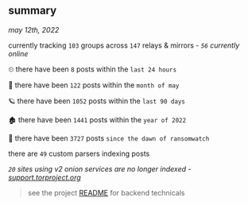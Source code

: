 
## summary
_may 12th, 2022_

currently tracking `103` groups across `147` relays & mirrors - _`56` currently online_

⏲ there have been `8` posts within the `last 24 hours`

🦈 there have been `122` posts within the `month of may`

🪐 there have been `1052` posts within the `last 90 days`

🏚 there have been `1441` posts within the `year of 2022`

🦕 there have been `3727` posts `since the dawn of ransomwatch`

there are `49` custom parsers indexing posts

_`20` sites using v2 onion services are no longer indexed - [support.torproject.org](https://support.torproject.org/onionservices/v2-deprecation/)_

> see the project [README](https://github.com/thetanz/ransomwatch#ransomwatch--) for backend technicals

